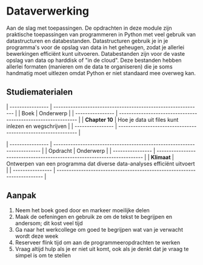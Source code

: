 # Dataverwerking

Aan de slag met toepassingen. De opdrachten in deze module zijn praktische toepassingen van programmeren in Python met veel gebruik van datastructuren en databestanden. Datastructuren gebruik je in je programma's voor de opslag van data in het geheugen, zodat je allerlei bewerkingen efficiënt kunt uitvoeren. Databestanden zijn voor de vaste opslag van data op harddisk of "in de cloud". Deze bestanden hebben allerlei formaten (manieren om de data te organiseren) die je soms handmatig moet uitlezen omdat Python er niet standaard mee overweg kan.

## Studiematerialen

| ---------------- | ------------------------------------------------------------- |
| Boek             | Onderwerp                                                     |
| ---------------- | ------------------------------------------------------------- |
| **Chapter 10**   | Hoe je data uit files kunt inlezen en wegschrijven            |
| ---------------- | ------------------------------------------------------------- |

| ---------------- | ------------------------------------------------------------------------ |
| Opdracht         | Onderwerp                                                                |
| ---------------- | ------------------------------------------------------------------------ |
| **Klimaat**      | Ontwerpen van een programma dat diverse data-analyses efficiënt uitvoert |
| ---------------- | ------------------------------------------------------------------------ |

## Aanpak

1. Neem het boek goed door en markeer moeilijke delen
2. Maak de oefeningen en gebruik ze om de tekst te begrijpen en andersom; dit kost veel tijd
3. Ga naar het werkcollege om goed te begrijpen wat van je verwacht wordt deze week
4. Reserveer flink tijd om aan de programmeeropdrachten te werken
5. Vraag altijd hulp als je er niet uit komt, ook als je denkt dat je vraag te simpel is om te stellen
